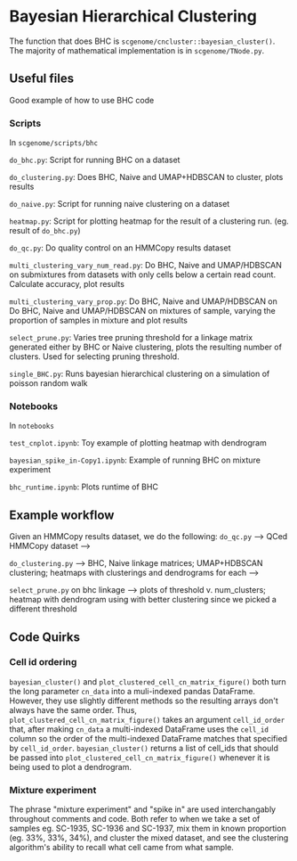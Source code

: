 # Bayesian Hierarchical Clustering
The function that does BHC is `scgenome/cncluster::bayesian_cluster()`. The
majority of mathematical implementation is in `scgenome/TNode.py`.
## Useful files
Good example of how to use BHC code
### Scripts
In `scgenome/scripts/bhc`

`do_bhc.py`: Script for running BHC on a dataset

`do_clustering.py`: Does BHC, Naive and UMAP+HDBSCAN to cluster, plots results

`do_naive.py`: Script for running naive clustering on a dataset

`heatmap.py`: Script for plotting heatmap for the result of a clustering run.
(eg. result of `do_bhc.py`)

`do_qc.py`: Do quality control on an HMMCopy results dataset

`multi_clustering_vary_num_read.py`: Do BHC, Naive and UMAP/HDBSCAN on 
submixtures from datasets with only cells below a certain read count. 
Calculate accuracy, plot results

`multi_clustering_vary_prop.py`: Do BHC, Naive and UMAP/HDBSCAN on 
Do BHC, Naive and UMAP/HDBSCAN on mixtures of sample, varying the proportion of
samples in mixture and plot results

`select_prune.py`: Varies tree pruning threshold for a linkage matrix generated 
either by BHC or Naive clustering, plots the resulting number of clusters. 
Used for selecting pruning threshold.

`single_BHC.py`: Runs bayesian hierarchical clustering on a simulation of 
poisson random walk

### Notebooks
In `notebooks`

`test_cnplot.ipynb`: Toy example of plotting heatmap with dendrogram

`bayesian_spike_in-Copy1.ipynb`: Example of running BHC on mixture experiment

`bhc_runtime.ipynb`: Plots runtime of BHC

## Example workflow
Given an HMMCopy results dataset, we do the following:
`do_qc.py` --> QCed HMMCopy dataset -->

`do_clustering.py` --> BHC, Naive linkage matrices; UMAP+HDBSCAN clustering; 
heatmaps with clusterings and dendrograms for each -->

`select_prune.py` on bhc linkage --> plots of threshold v. num_clusters; 
heatmap with dendrogram using with better clustering since we picked a 
different threshold
## Code Quirks
### Cell id ordering
`bayesian_cluster()` and 
`plot_clustered_cell_cn_matrix_figure()` both turn the long parameter `cn_data`
into a muli-indexed pandas DataFrame. However, they use slightly different 
methods so the resulting arrays don't always have the same order. Thus,
`plot_clustered_cell_cn_matrix_figure()` takes an argument `cell_id_order` 
that, after making `cn_data` a multi-indexed DataFrame uses the `cell_id` 
column so the order of the multi-indexed DataFrame matches that specified
by `cell_id_order`. `bayesian_cluster()` returns a list of cell_ids that 
should be passed into `plot_clustered_cell_cn_matrix_figure()` whenever it 
is being used to plot a dendrogram.

### Mixture experiment
The phrase "mixture experiment" and "spike in" are used interchangably
throughout comments and code. Both refer to when we take a set of samples
eg. SC-1935, SC-1936 and SC-1937, mix them in known proportion 
(eg. 33%, 33%, 34%), and cluster the mixed dataset, and see the clustering
algorithm's ability to recall what cell came from what sample.
